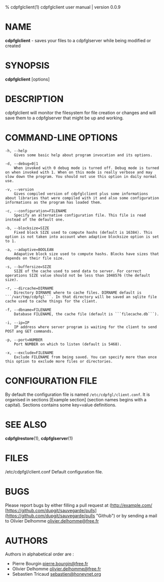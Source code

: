 % cdpfglclient(1) cdpfglclient user manual | version 0.0.9

# NAME

**cdpfglclient** - saves your files to a cdpfglserver while being modified or created

# SYNOPSIS

**cdpfglclient** [options]

# DESCRIPTION

cdpfglclient will monitor the filesystem for file creation or changes and will save them to a cdpfglserver that might be up and working.


# COMMAND-LINE OPTIONS

```
-h, --help  
    Gives some basic help about program invocation and its options.

-d, --debug=0|1  
    When invoked with 0 debug mode is turned off. Debug mode is turned on when invoked with 1. When on this mode is really verbose and may slow down the program. You should not use this option in daily normal use.

-v, --version 
    Gives compiled version of cdpfglclient plus some informations about libraries that were compiled with it and also some configuration informations as the program has loaded them.

-c, --configuration=FILENAME
    Specify an alternative configuration file. This file is read instead of the default one.

-b, --blocksize=SIZE
    Fixed block SIZE used to compute hashs (default is 16384). This option is not taken into account when adaptive blocksize option is set to 1.

-a, --adaptive=BOOLEAN
    Adapative block size used to compute hashs. Blocks have sizes that depends on their file size.

-s, --buffersize=SIZE
    SIZE of the cache used to send data to server. For correct operations SIZE value should not be less than 1048576 (the default size).

-r, --dircache=DIRNAME           
    Directory DIRNAME where to cache files. DIRNAME default is ```/var/tmp/cdpfgl```. In that directory will be saved an sqlite file cache used to cache things for the client.

-f, --dbname=FILENAME
    Database FILENAME, the cache file (default is ```filecache.db```).

-i, --ip=IP                      
    IP address where server program is waiting for the client to send POST ang GET commands.

-p, --port=NUMBER                
    Port NUMBER on which to listen (default is 5468).

-x, --exclude=FILENAME           
    Exclude FILENAME from being saved. You can specify more than once this option to exclude more files or directories.
```

# CONFIGURATION FILE

By default the configuration file is named ```/etc/cdpfgl/client.conf```. It is organised in sections [Example section] (section names begins with a capital). Sections contains some key=value definitions.


# SEE ALSO

**cdpfglrestore**(1), **cdpfglserver**(1)


# FILES

/etc/cdpfgl/client.conf Default configuration file.


# BUGS

Please report bugs by either filling a pull request at (http://example.com/ [https://github.com/dupgit/sauvegarde/pulls](https://github.com/dupgit/sauvegarde/pulls "Github") or by sending a mail to Olivier Delhomme <olivier.delhomme@free.fr>


# AUTHORS

Authors in alphabetical order are :

* Pierre Bourgin <pierre.bourgin@free.fr>  
* Olivier Delhomme <olivier.delhomme@free.fr>  
* Sebastien Tricaud <sebastien@honeynet.org>  
